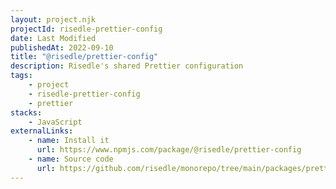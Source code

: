 ```yaml
---
layout: project.njk
projectId: risedle-prettier-config
date: Last Modified
publishedAt: 2022-09-10
title: "@risedle/prettier-config"
description: Risedle's shared Prettier configuration
tags:
    - project
    - risedle-prettier-config
    - prettier
stacks:
    - JavaScript
externalLinks:
    - name: Install it
      url: https://www.npmjs.com/package/@risedle/prettier-config
    - name: Source code
      url: https://github.com/risedle/monorepo/tree/main/packages/prettier-config
---
```

